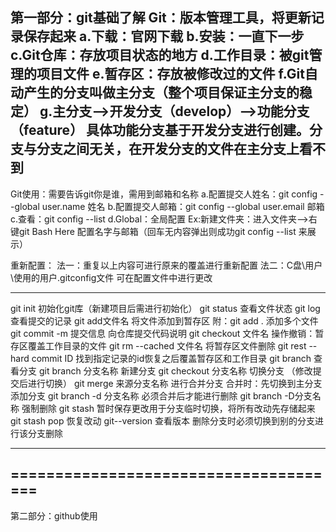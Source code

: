 第一部分：git基础了解
Git：版本管理工具，将更新记录保存起来
a.下载：官网下载
b.安装：一直下一步
c.Git仓库：存放项目状态的地方
d.工作目录：被git管理的项目文件
e.暂存区：存放被修改过的文件
f.Git自动产生的分支叫做主分支（整个项目保证主分支的稳定）
g.主分支—>开发分支（develop）—>功能分支（feature） 具体功能分支基于开发分支进行创建。分支与分支之间无关，在开发分支的文件在主分支上看不到
-------------------------------------------------------
Git使用：需要告诉git你是谁，需用到邮箱和名称
a.配置提交人姓名：git config --global user.name 姓名
b.配置提交人邮箱：git config --global user.email 邮箱
c.查看：git config --list
d.Global：全局配置
Ex:新建文件夹：进入文件夹—>右键git Bash Here 配置名字与邮箱（回车无内容弹出则成功git config --list 来展示）

重新配置：
法一：重复以上内容可进行原来的覆盖进行重新配置
法二：C盘\用户\使用的用户\.gitconfig文件  可在配置文件中进行更改

-------------------------------------------------------------------

git init	初始化git库（新建项目后需进行初始化）
git status	查看文件状态
git log	查看提交的记录
git add文件名	将文件添加到暂存区  附：git add . 添加多个文件
git commit -m 提交信息	向仓库提交代码说明 
git checkout 文件名	操作撤销：暂存区覆盖工作目录的文件
git rm --cached 文件名	将暂存区文件删除
git rest --hard commit ID	找到指定记录的id恢复之后覆盖暂存区和工作目录
git branch	查看分支
git branch 分支名称	新建分支
git checkout 分支名称	切换分支 （修改提交后进行切换）
git merge 来源分支名称 	进行合并分支  合并时：先切换到主分支添加分支
git branch -d 分支名称	必须合并后才能进行删除
git branch -D分支名称	强制删除
git stash 	暂时保存更改用于分支临时切换，将所有改动先存储起来
git stash pop	恢复改动
git--version	查看版本
删除分支时必须切换到别的分支进行该分支删除

--------------------------------------------------------------
======================================
---------------------------------------------------------------
第二部分：github使用
